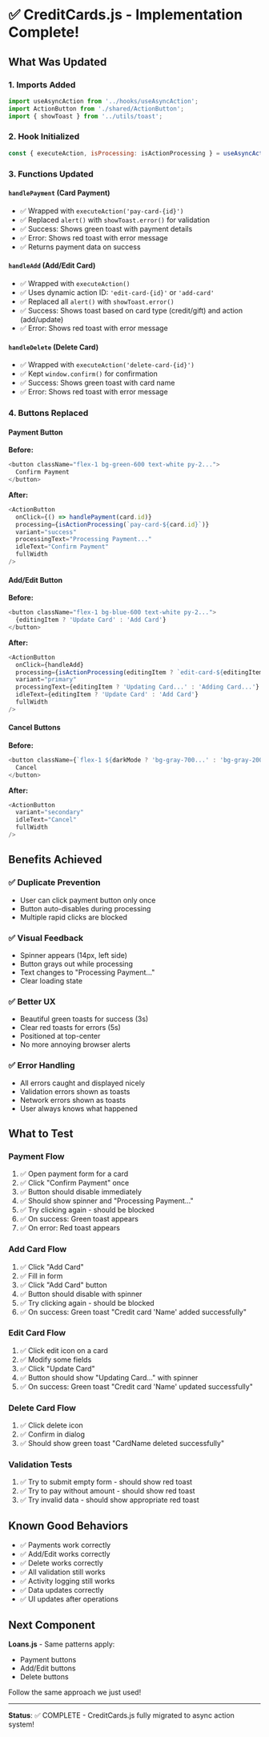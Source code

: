 # ✅ CreditCards.js - Implementation Complete!

## What Was Updated

### 1. **Imports Added**
```javascript
import useAsyncAction from '../hooks/useAsyncAction';
import ActionButton from './shared/ActionButton';
import { showToast } from '../utils/toast';
```

### 2. **Hook Initialized**
```javascript
const { executeAction, isProcessing: isActionProcessing } = useAsyncAction();
```

### 3. **Functions Updated**

#### `handlePayment` (Card Payment)
- ✅ Wrapped with `executeAction('pay-card-{id}')`
- ✅ Replaced `alert()` with `showToast.error()` for validation
- ✅ Success: Shows green toast with payment details
- ✅ Error: Shows red toast with error message
- ✅ Returns payment data on success

#### `handleAdd` (Add/Edit Card)
- ✅ Wrapped with `executeAction()`
- ✅ Uses dynamic action ID: `'edit-card-{id}'` or `'add-card'`
- ✅ Replaced all `alert()` with `showToast.error()`
- ✅ Success: Shows toast based on card type (credit/gift) and action (add/update)
- ✅ Error: Shows red toast with error message

#### `handleDelete` (Delete Card)
- ✅ Wrapped with `executeAction('delete-card-{id}')`
- ✅ Kept `window.confirm()` for confirmation
- ✅ Success: Shows green toast with card name
- ✅ Error: Shows red toast with error message

### 4. **Buttons Replaced**

#### Payment Button
**Before:**
```javascript
<button className="flex-1 bg-green-600 text-white py-2...">
  Confirm Payment
</button>
```

**After:**
```javascript
<ActionButton
  onClick={() => handlePayment(card.id)}
  processing={isActionProcessing(`pay-card-${card.id}`)}
  variant="success"
  processingText="Processing Payment..."
  idleText="Confirm Payment"
  fullWidth
/>
```

#### Add/Edit Button
**Before:**
```javascript
<button className="flex-1 bg-blue-600 text-white py-2...">
  {editingItem ? 'Update Card' : 'Add Card'}
</button>
```

**After:**
```javascript
<ActionButton
  onClick={handleAdd}
  processing={isActionProcessing(editingItem ? `edit-card-${editingItem.id}` : 'add-card')}
  variant="primary"
  processingText={editingItem ? 'Updating Card...' : 'Adding Card...'}
  idleText={editingItem ? 'Update Card' : 'Add Card'}
  fullWidth
/>
```

#### Cancel Buttons
**Before:**
```javascript
<button className={`flex-1 ${darkMode ? 'bg-gray-700...' : 'bg-gray-200...'}`}>
  Cancel
</button>
```

**After:**
```javascript
<ActionButton
  variant="secondary"
  idleText="Cancel"
  fullWidth
/>
```

## Benefits Achieved

### ✅ Duplicate Prevention
- User can click payment button only once
- Button auto-disables during processing
- Multiple rapid clicks are blocked

### ✅ Visual Feedback
- Spinner appears (14px, left side)
- Button grays out while processing
- Text changes to "Processing Payment..."
- Clear loading state

### ✅ Better UX
- Beautiful green toasts for success (3s)
- Clear red toasts for errors (5s)
- Positioned at top-center
- No more annoying browser alerts

### ✅ Error Handling
- All errors caught and displayed nicely
- Validation errors shown as toasts
- Network errors shown as toasts
- User always knows what happened

## What to Test

### Payment Flow
1. ✅ Open payment form for a card
2. ✅ Click "Confirm Payment" once
3. ✅ Button should disable immediately
4. ✅ Should show spinner and "Processing Payment..."
5. ✅ Try clicking again - should be blocked
6. ✅ On success: Green toast appears
7. ✅ On error: Red toast appears

### Add Card Flow
1. ✅ Click "Add Card"
2. ✅ Fill in form
3. ✅ Click "Add Card" button
4. ✅ Button should disable with spinner
5. ✅ Try clicking again - should be blocked
6. ✅ On success: Green toast "Credit card 'Name' added successfully"

### Edit Card Flow
1. ✅ Click edit icon on a card
2. ✅ Modify some fields
3. ✅ Click "Update Card"
4. ✅ Button should show "Updating Card..." with spinner
5. ✅ On success: Green toast "Credit card 'Name' updated successfully"

### Delete Card Flow
1. ✅ Click delete icon
2. ✅ Confirm in dialog
3. ✅ Should show green toast "CardName deleted successfully"

### Validation Tests
1. ✅ Try to submit empty form - should show red toast
2. ✅ Try to pay without amount - should show red toast  
3. ✅ Try invalid data - should show appropriate red toast

## Known Good Behaviors

- ✅ Payments work correctly
- ✅ Add/Edit works correctly
- ✅ Delete works correctly
- ✅ All validation still works
- ✅ Activity logging still works
- ✅ Data updates correctly
- ✅ UI updates after operations

## Next Component

**Loans.js** - Same patterns apply:
- Payment buttons
- Add/Edit buttons
- Delete buttons

Follow the same approach we just used!

---

**Status**: ✅ COMPLETE - CreditCards.js fully migrated to async action system!
